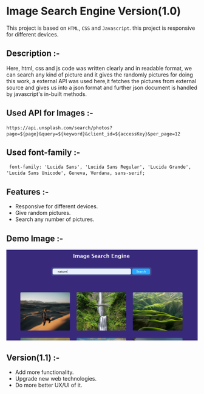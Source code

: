 # Image Search Engine Version(1.0)
This project is based on `HTML`, `CSS` and `Javascript`. this project is responsive for different devices.

## Description :-
Here, html, css and js code was written clearly and in readable format, we can search any kind of picture and it gives the randomly pictures for doing this work, a external API was used here,it fetches the pictures from external source and gives us into a json format and further json document is handled by javascript's in-built methods.

## Used API for Images :-
```
https://api.unsplash.com/search/photos?page=${page}&query=${keyword}&client_id=${accessKey}&per_page=12
```
## Used font-family :-
```
 font-family: 'Lucida Sans', 'Lucida Sans Regular', 'Lucida Grande', 'Lucida Sans Unicode', Geneva, Verdana, sans-serif;
```

## Features :-
- Responsive for different devices.
- Give random pictures.
- Search any number of pictures.

## Demo Image :-
![Demo](https://github.com/sanjaraiy/ImageSearchEngine/blob/main/demo.png)

## Version(1.1) :-
- Add more functionality.
- Upgrade new web technologies.
- Do more better UX/UI of it.



